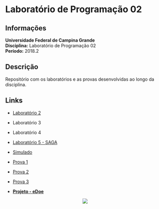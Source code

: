 # Laboratório de Programação 02

## Informações

**Universidade Federal de Campina Grande**  
**Disciplina:** Laboratório de Programação 02  
**Período:** 2018.2

## Descrição

Repositório com os laboratórios e as provas desenvolvidas ao longo da disciplina.

## Links

* [Laboratório 2](/Laboratorio_2 "LABORATÓRIO 2")
* Laboratório 3
* Laboratório 4
* [Laboratório 5 - SAGA](https://github.com/HigorSnt/SAGA "SAGA")
* [Simulado](/Simulado "Simulado")
* [Prova 1](/Prova1 "Prova 1")
* [Prova 2](/Prova2 "Prova 2")
* [Prova 3](/Prova3 "Prova 3")

* [**Projeto - eDoe**](https://github.com/HigorSnt/eDoe "eDoe")


<p align="center">
  <img src="http://alumni.computacao.ufcg.edu.br/static/logica/images/logo.png"/>
</p>
